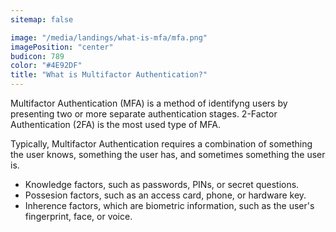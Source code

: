 ```yaml
---
sitemap: false

image: "/media/landings/what-is-mfa/mfa.png"
imagePosition: "center"
budicon: 789
color: "#4E92DF"
title: "What is Multifactor Authentication?"
---
```

Multifactor Authentication (MFA) is a method of identifyng users by presenting two or more separate authentication stages. 2-Factor Authentication (2FA) is the most used type of MFA.

Typically, Multifactor Authentication requires a combination of something the user knows, something the user has, and sometimes something the user is.

* Knowledge factors, such as passwords, PINs, or secret questions.
* Possesion factors, such as an access card, phone, or hardware key.
* Inherence factors, which are biometric information, such as the user's fingerprint, face, or voice.